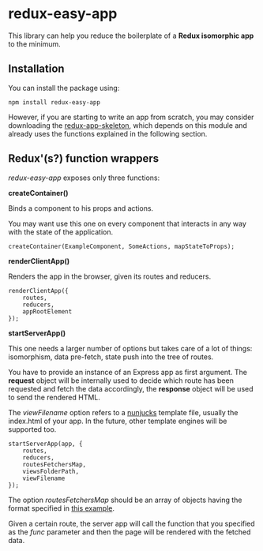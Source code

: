 redux-easy-app
==============

This library can help you reduce the boilerplate of a **Redux isomorphic app** to the minimum.

Installation
------------

You can install the package using:

    npm install redux-easy-app

However, if you are starting to write an app from scratch, you may consider downloading the
[redux-app-skeleton](https://github.com/pitou/redux-app-skeleton), which depends on this module and
already uses the functions explained in the following section.

Redux'(s?) function wrappers
----------------------------

*redux-easy-app* exposes only three functions:

**createContainer()**

Binds a component to his props and actions.

You may want use this one on every component that interacts in any way with the state of the application.

    createContainer(ExampleComponent, SomeActions, mapStateToProps);

**renderClientApp()**

Renders the app in the browser, given its routes and reducers.

    renderClientApp({
        routes,
        reducers,
        appRootElement
    });

**startServerApp()**

This one needs a larger number of options but takes care of a lot of things: isomorphism, data pre-fetch,
state push into the tree of routes.

You have to provide an instance of an Express app as first argument. The **request** object will be internally
used to decide which route has been requested and fetch the data accordingly, the **response** object will
be used to send the rendered HTML.

The *viewFilename* option refers to a [nunjucks](https://www.npmjs.com/package/nunjucks) template file, usually the index.html of your app.
In the future, other template engines will be supported too.

    startServerApp(app, {
        routes,
        reducers,
        routesFetchersMap,
        viewsFolderPath,
        viewFilename
    });

The option *routesFetchersMap* should be an array of objects having the format specified in
[this example](https://github.com/pitou/redux-app-skeleton/blob/master/src/server/routesFetchersMap.js).

Given a certain route, the server app will call the function that you specified as the *func* parameter
and then the page will be rendered with the fetched data.
